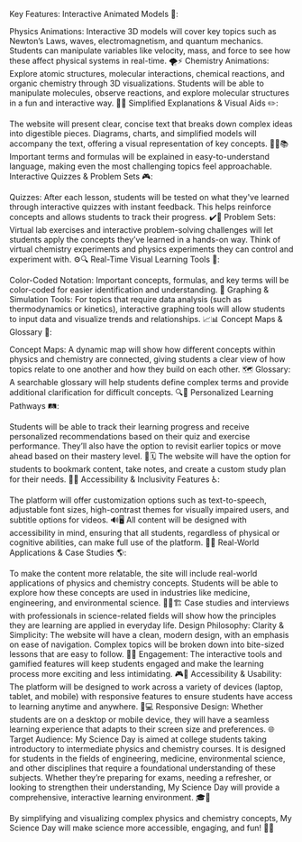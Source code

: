 
Key Features:
Interactive Animated Models 🎥:

Physics Animations: Interactive 3D models will cover key topics such as Newton’s Laws, waves, electromagnetism, and quantum mechanics. Students can manipulate variables like velocity, mass, and force to see how these affect physical systems in real-time. 🌪️⚡
Chemistry Animations: Explore atomic structures, molecular interactions, chemical reactions, and organic chemistry through 3D visualizations. Students will be able to manipulate molecules, observe reactions, and explore molecular structures in a fun and interactive way. 🔬💥
Simplified Explanations & Visual Aids ✏️:

The website will present clear, concise text that breaks down complex ideas into digestible pieces. Diagrams, charts, and simplified models will accompany the text, offering a visual representation of key concepts. 🧑‍🏫📚
Important terms and formulas will be explained in easy-to-understand language, making even the most challenging topics feel approachable.
Interactive Quizzes & Problem Sets 🎮:

Quizzes: After each lesson, students will be tested on what they've learned through interactive quizzes with instant feedback. This helps reinforce concepts and allows students to track their progress. ✔️📝
Problem Sets: Virtual lab exercises and interactive problem-solving challenges will let students apply the concepts they’ve learned in a hands-on way. Think of virtual chemistry experiments and physics experiments they can control and experiment with. ⚙️🔍
Real-Time Visual Learning Tools 🎨:

Color-Coded Notation: Important concepts, formulas, and key terms will be color-coded for easier identification and understanding. 🌈
Graphing & Simulation Tools: For topics that require data analysis (such as thermodynamics or kinetics), interactive graphing tools will allow students to input data and visualize trends and relationships. 📈📊
Concept Maps & Glossary 📖:

Concept Maps: A dynamic map will show how different concepts within physics and chemistry are connected, giving students a clear view of how topics relate to one another and how they build on each other. 🗺️
Glossary: A searchable glossary will help students define complex terms and provide additional clarification for difficult concepts. 🔍📘
Personalized Learning Pathways 🛤️:

Students will be able to track their learning progress and receive personalized recommendations based on their quiz and exercise performance. They’ll also have the option to revisit earlier topics or move ahead based on their mastery level. 💪🗓️
The website will have the option for students to bookmark content, take notes, and create a custom study plan for their needs. 📌📝
Accessibility & Inclusivity Features ♿:

The platform will offer customization options such as text-to-speech, adjustable font sizes, high-contrast themes for visually impaired users, and subtitle options for videos. 🔊🖥️
All content will be designed with accessibility in mind, ensuring that all students, regardless of physical or cognitive abilities, can make full use of the platform. 🧑‍🦯
Real-World Applications & Case Studies 🌎:

To make the content more relatable, the site will include real-world applications of physics and chemistry concepts. Students will be able to explore how these concepts are used in industries like medicine, engineering, and environmental science. 👨‍🔬🏗️
Case studies and interviews with professionals in science-related fields will show how the principles they are learning are applied in everyday life.
Design Philosophy:
Clarity & Simplicity: The website will have a clean, modern design, with an emphasis on ease of navigation. Complex topics will be broken down into bite-sized lessons that are easy to follow. 📐✨
Engagement: The interactive tools and gamified features will keep students engaged and make the learning process more exciting and less intimidating. 🎮🎉
Accessibility & Usability: The platform will be designed to work across a variety of devices (laptop, tablet, and mobile) with responsive features to ensure students have access to learning anytime and anywhere. 📱💻
Responsive Design: Whether students are on a desktop or mobile device, they will have a seamless learning experience that adapts to their screen size and preferences. 🌐
Target Audience:
My Science Day is aimed at college students taking introductory to intermediate physics and chemistry courses. It is designed for students in the fields of engineering, medicine, environmental science, and other disciplines that require a foundational understanding of these subjects. Whether they’re preparing for exams, needing a refresher, or looking to strengthen their understanding, My Science Day will provide a comprehensive, interactive learning environment. 🎓🔬

By simplifying and visualizing complex physics and chemistry concepts, My Science Day will make science more accessible, engaging, and fun! 🚀✨
